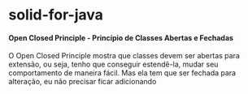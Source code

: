 # solid-for-java

#### Open Closed Principle -  Princípio de Classes Abertas e Fechadas ####

O Open Closed Principle mostra que classes devem ser abertas para extensão, ou seja, tenho que conseguir estendê-la, mudar seu comportamento de maneira fácil.
Mas ela tem que ser fechada para alteração, eu não precisar ficar adicionando